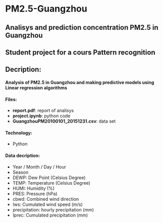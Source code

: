 # PM2.5-Guangzhou
## Analisys and prediction concentration PM2.5  in Guangzhou
## Student project for a cours Pattern recognition
## Decription:
#### Analysis of PM2.5 in Guangzhou and making predictive models using Linear regression algorithms
#### Files:
- **report.pdf**: report of analisys
- **project.ipynb**: python code
- **GuangzhouPM20100101_20151231.csv**: data set
#### Technology:
- Python
#### Data decription:
- Year / Month / Day / Hour
- Season
- DEWP: Dew Point (Celsius Degree)
- TEMP: Temperature (Celsius Degree)
- HUMI: Humidity (%)
- PRES: Pressure (hPa)
- cbwd: Combined wind direction
- Iws: Cumulated wind speed (m/s)
- precipitation: hourly precipitation (mm)
- Iprec: Cumulated precipitation (mm)


